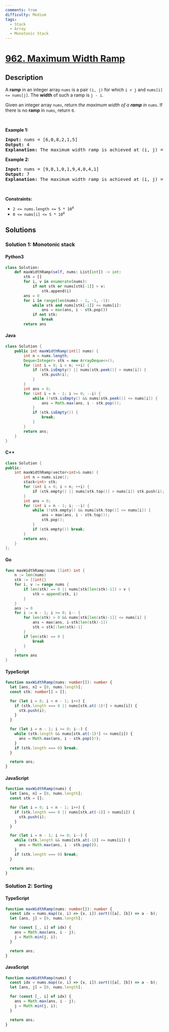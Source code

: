 ```yaml
---
comments: true
difficulty: Medium
tags:
  - Stack
  - Array
  - Monotonic Stack
---
```


<!-- problem:start -->

# [962. Maximum Width Ramp](https://leetcode.com/problems/maximum-width-ramp)

## Description

<!-- description:start -->

<p>A <strong>ramp</strong> in an integer array <code>nums</code> is a pair <code>(i, j)</code> for which <code>i &lt; j</code> and <code>nums[i] &lt;= nums[j]</code>. The <strong>width</strong> of such a ramp is <code>j - i</code>.</p>

<p>Given an integer array <code>nums</code>, return <em>the maximum width of a <strong>ramp</strong> in </em><code>nums</code>. If there is no <strong>ramp</strong> in <code>nums</code>, return <code>0</code>.</p>

<p>&nbsp;</p>
<p><strong class="example">Example 1:</strong></p>

<pre>
<strong>Input:</strong> nums = [6,0,8,2,1,5]
<strong>Output:</strong> 4
<strong>Explanation:</strong> The maximum width ramp is achieved at (i, j) = (1, 5): nums[1] = 0 and nums[5] = 5.
</pre>

<p><strong class="example">Example 2:</strong></p>

<pre>
<strong>Input:</strong> nums = [9,8,1,0,1,9,4,0,4,1]
<strong>Output:</strong> 7
<strong>Explanation:</strong> The maximum width ramp is achieved at (i, j) = (2, 9): nums[2] = 1 and nums[9] = 1.
</pre>

<p>&nbsp;</p>
<p><strong>Constraints:</strong></p>

<ul>
	<li><code>2 &lt;= nums.length &lt;= 5 * 10<sup>4</sup></code></li>
	<li><code>0 &lt;= nums[i] &lt;= 5 * 10<sup>4</sup></code></li>
</ul>

<!-- description:end -->

## Solutions

<!-- solution:start -->

### Solution 1: Monotonic stack

<!-- tabs:start -->

#### Python3

```python
class Solution:
    def maxWidthRamp(self, nums: List[int]) -> int:
        stk = []
        for i, v in enumerate(nums):
            if not stk or nums[stk[-1]] > v:
                stk.append(i)
        ans = 0
        for i in range(len(nums) - 1, -1, -1):
            while stk and nums[stk[-1]] <= nums[i]:
                ans = max(ans, i - stk.pop())
            if not stk:
                break
        return ans
```

#### Java

```java
class Solution {
    public int maxWidthRamp(int[] nums) {
        int n = nums.length;
        Deque<Integer> stk = new ArrayDeque<>();
        for (int i = 0; i < n; ++i) {
            if (stk.isEmpty() || nums[stk.peek()] > nums[i]) {
                stk.push(i);
            }
        }
        int ans = 0;
        for (int i = n - 1; i >= 0; --i) {
            while (!stk.isEmpty() && nums[stk.peek()] <= nums[i]) {
                ans = Math.max(ans, i - stk.pop());
            }
            if (stk.isEmpty()) {
                break;
            }
        }
        return ans;
    }
}
```

#### C++

```cpp
class Solution {
public:
    int maxWidthRamp(vector<int>& nums) {
        int n = nums.size();
        stack<int> stk;
        for (int i = 0; i < n; ++i) {
            if (stk.empty() || nums[stk.top()] > nums[i]) stk.push(i);
        }
        int ans = 0;
        for (int i = n - 1; i; --i) {
            while (!stk.empty() && nums[stk.top()] <= nums[i]) {
                ans = max(ans, i - stk.top());
                stk.pop();
            }
            if (stk.empty()) break;
        }
        return ans;
    }
};
```

#### Go

```go
func maxWidthRamp(nums []int) int {
	n := len(nums)
	stk := []int{}
	for i, v := range nums {
		if len(stk) == 0 || nums[stk[len(stk)-1]] > v {
			stk = append(stk, i)
		}
	}
	ans := 0
	for i := n - 1; i >= 0; i-- {
		for len(stk) > 0 && nums[stk[len(stk)-1]] <= nums[i] {
			ans = max(ans, i-stk[len(stk)-1])
			stk = stk[:len(stk)-1]
		}
		if len(stk) == 0 {
			break
		}
	}
	return ans
}
```

#### TypeScript

```ts
function maxWidthRamp(nums: number[]): number {
  let [ans, n] = [0, nums.length];
  const stk: number[] = [];

  for (let i = 0; i < n - 1; i++) {
    if (stk.length === 0 || nums[stk.at(-1)!] > nums[i]) {
      stk.push(i);
    }
  }

  for (let i = n - 1; i >= 0; i--) {
    while (stk.length && nums[stk.at(-1)!] <= nums[i]) {
      ans = Math.max(ans, i - stk.pop()!);
    }
    if (stk.length === 0) break;
  }

  return ans;
}
```

#### JavaScript

```js
function maxWidthRamp(nums) {
  let [ans, n] = [0, nums.length];
  const stk = [];

  for (let i = 0; i < n - 1; i++) {
    if (stk.length === 0 || nums[stk.at(-1)] > nums[i]) {
      stk.push(i);
    }
  }

  for (let i = n - 1; i >= 0; i--) {
    while (stk.length && nums[stk.at(-1)] <= nums[i]) {
      ans = Math.max(ans, i - stk.pop());
    }
    if (stk.length === 0) break;
  }

  return ans;
}
```

<!-- tabs:end -->

<!-- solution:end -->

<!-- solution:start -->

### Solution 2: Sorting

<!-- tabs:start -->

#### TypeScript

```ts
function maxWidthRamp(nums: number[]): number {
  const idx = nums.map((x, i) => [x, i]).sort(([a], [b]) => a - b);
  let [ans, j] = [0, nums.length];

  for (const [_, i] of idx) {
    ans = Math.max(ans, i - j);
    j = Math.min(j, i);
  }

  return ans;
}
```

#### JavaScript

```js
function maxWidthRamp(nums) {
  const idx = nums.map((x, i) => [x, i]).sort(([a], [b]) => a - b);
  let [ans, j] = [0, nums.length];

  for (const [_, i] of idx) {
    ans = Math.max(ans, i - j);
    j = Math.min(j, i);
  }

  return ans;
}
```

<!-- tabs:end -->

<!-- solution:end -->

<!-- problem:end -->
